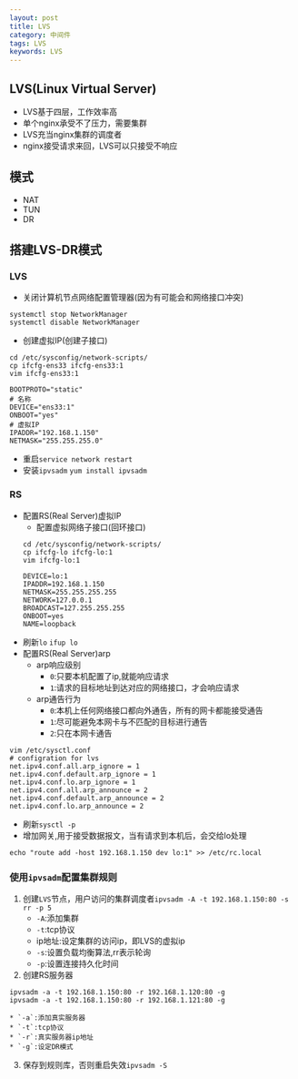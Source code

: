 ```yaml
---
layout: post
title: LVS
category: 中间件
tags: LVS
keywords: LVS
---
```

## LVS(Linux Virtual Server)
* LVS基于四层，工作效率高
* 单个nginx承受不了压力，需要集群
* LVS充当nginx集群的调度者
* nginx接受请求来回，LVS可以只接受不响应

## 模式
* NAT
* TUN
* DR

## 搭建LVS-DR模式
### LVS
* 关闭计算机节点网络配置管理器(因为有可能会和网络接口冲突)
```
systemctl stop NetworkManager
systemctl disable NetworkManager
```
* 创建虚拟IP(创建子接口)
```
cd /etc/sysconfig/network-scripts/
cp ifcfg-ens33 ifcfg-ens33:1
vim ifcfg-ens33:1
```
```
BOOTPROTO="static"
# 名称
DEVICE="ens33:1"
ONBOOT="yes"
# 虚拟IP
IPADDR="192.168.1.150"
NETMASK="255.255.255.0"
```
* 重启`service network restart`
* 安装`ipvsadm` `yum install ipvsadm`

### RS
* 配置RS(Real Server)虚拟IP
    * 配置虚拟网络子接口(回环接口)
    ```
    cd /etc/sysconfig/network-scripts/
    cp ifcfg-lo ifcfg-lo:1
    vim ifcfg-lo:1
    ```
    ```
    DEVICE=lo:1
    IPADDR=192.168.1.150
    NETMASK=255.255.255.255
    NETWORK=127.0.0.1
    BROADCAST=127.255.255.255
    ONBOOT=yes
    NAME=loopback
    ```
* 刷新`lo` `ifup lo`
* 配置RS(Real Server)arp
    * arp响应级别
        * `0`:只要本机配置了ip,就能响应请求
        * `1`:请求的目标地址到达对应的网络接口，才会响应请求
    * arp通告行为
        * `0`:本机上任何网络接口都向外通告，所有的网卡都能接受通告
        * `1`:尽可能避免本网卡与不匹配的目标进行通告
        * `2`:只在本网卡通告

```
vim /etc/sysctl.conf
# configration for lvs
net.ipv4.conf.all.arp_ignore = 1
net.ipv4.conf.default.arp_ignore = 1
net.ipv4.conf.lo.arp_ignore = 1
net.ipv4.conf.all.arp_announce = 2
net.ipv4.conf.default.arp_announce = 2
net.ipv4.conf.lo.arp_announce = 2
```
* 刷新`sysctl -p`
* 增加网关,用于接受数据报文，当有请求到本机后，会交给lo处理
```
echo "route add -host 192.168.1.150 dev lo:1" >> /etc/rc.local
```

### 使用`ipvsadm`配置集群规则
1. 创建`LVS`节点，用户访问的集群调度者`ipvsadm -A -t 192.168.1.150:80 -s rr -p 5`
    * `-A`:添加集群
    * `-t`:tcp协议
    * ip地址:设定集群的访问ip，即LVS的虚拟ip
    * `-s`:设置负载均衡算法,rr表示轮询
    * `-p`:设置连接持久化时间
2. 创建RS服务器
```
ipvsadm -a -t 192.168.1.150:80 -r 192.168.1.120:80 -g
ipvsadm -a -t 192.168.1.150:80 -r 192.168.1.121:80 -g
```
    * `-a`:添加真实服务器
    * `-t`:tcp协议
    * `-r`:真实服务器ip地址
    * `-g`:设定DR模式
3. 保存到规则库，否则重启失效`ipvsadm -S`
